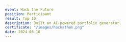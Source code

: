 ```yaml
---
event: Hack the Future
position: Participant
result: Top 10
description: Built an AI-powered portfolio generator.
certificate: "/images/hackathon.png"
date: 2024-06-10
---
```

